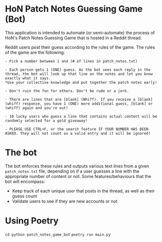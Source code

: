 # HoN Patch Notes Guessing Game (Bot)

This application is intended to automate (or semi-automate) the process of HoN's Patch Notes Guessing Game that is hosted in a Reddit thread.

Reddit users post their guess according to the rules of the game. The rules of the game are the following: 

```
- Pick a number between 1 and (# of lines in patch_notes.txt)

- Each person gets 1 (ONE) guess. As the bot sees each reply in the thread, the bot will look up that line on the notes and let you know exactly what it says.
*Use your collective knowledge and put together the patch notes early!

- Don't ruin the fun for others. Don't be rude or a jerk.

- There are lines that are [blank] (Whiff). If you receive a [blank] (whiff) response, you have 1 (ONE) more additional guess, [blank] or (whiff) again and you're out!

- 10 lucky users who guess a line that contains actual content will be randomly selected for a gold giveaway!

- PLEASE USE CTRL+F, or the search feature IF YOUR NUMBER HAS BEEN ASKED. They will not count as a valid entry and it will be ignored!
```


# The bot

The bot enforces these rules and outputs various text lines from a given `patch_notes.txt` file, depending on if a user guesses a line with the appropriate number of content or not. Some features/behaviours that the bot will encompass:

- Keep track of each unique user that posts in the thread, as well as their guess count
- Validate users to see if they are new accounts or not

# Using Poetry

`cd python patch_notes_game_bot`
`poetry run main.py`